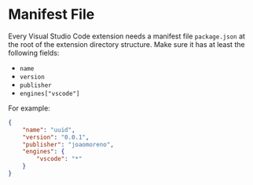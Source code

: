 # Manifest File

Every Visual Studio Code extension needs a manifest file `package.json` at
the root of the extension directory structure.
Make sure it has at least the following fields:

* `name`
* `version`
* `publisher`
* `engines["vscode"]`

For example:

```json
{
	"name": "uuid",
	"version": "0.0.1",
	"publisher": "joaomoreno",
	"engines": {
		"vscode": "*"
	}
}
```